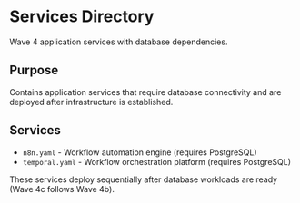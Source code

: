 # Services Directory

Wave 4 application services with database dependencies.

## Purpose

Contains application services that require database connectivity and are deployed after infrastructure is established.

## Services

- `n8n.yaml` - Workflow automation engine (requires PostgreSQL)
- `temporal.yaml` - Workflow orchestration platform (requires PostgreSQL)

These services deploy sequentially after database workloads are ready (Wave 4c follows Wave 4b).